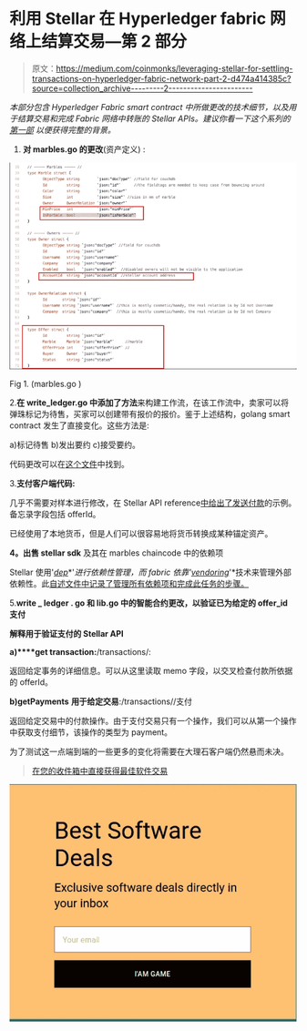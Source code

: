 # 利用 Stellar 在 Hyperledger fabric 网络上结算交易—第 2 部分

> 原文：<https://medium.com/coinmonks/leveraging-stellar-for-settling-transactions-on-hyperledger-fabric-network-part-2-d474a414385c?source=collection_archive---------2----------------------->

*本部分包含 Hyperledger Fabric smart contract 中所做更改的技术细节，以及用于结算交易和完成 Fabric 网络中转账的 Stellar APIs。建议你看一下这个系列的* [*第一部*](/@sachinjha/leveraging-stellar-for-settling-transactions-on-hyperledger-fabric-network-8c22c141af70) *以便获得完整的背景。*

1.  **对 marbles.go 的更改**(资产定义) :

![](img/808aeb781c29aa921c60bd55950bc768.png)

Fig 1\. (marbles.go )

2.**在 write_ledger.go 中添加了方法**来构建工作流，在该工作流中，卖家可以将弹珠标记为待售，买家可以创建带有报价的报价。鉴于上述结构，golang smart contract 发生了直接变化。这些方法是:

a)标记待售 b)发出要约 c)接受要约。

代码更改可以在[这个文件](https://github.com/sachinjha/marbles/blob/master/chaincode/src/write_ledger.go)中找到。

3.**支付客户端代码:**

几乎不需要对样本进行修改，在 Stellar API reference[中给出了发送付款](https://www.stellar.org/developers/guides/get-started/transactions.html)的示例。备忘录字段包括 offerId。

已经使用了本地货币，但是人们可以很容易地将货币转换成某种锚定资产。

**4。出售 stellar sdk** 及其在 marbles chaincode 中的依赖项

Stellar 使用'[*dep*](https://github.com/golang/dep)*'*进行依赖性管理，而 fabric 依靠'[*vendoring*](https://github.com/kardianos/govendor)*'*技术来管理外部依赖性。此[自述文件中记录了管理所有依赖项和完成此任务的步骤。](https://github.com/sachinjha/marbles/tree/master/chaincode/src/marbles/vendor)

5.**write _ ledger . go 和 lib.go **中的智能合约更改**，以验证已为给定的 offer_id 支付**

**解释用于验证支付的 Stellar API**

**a)****get transaction:**/transactions/<id>:

返回给定事务的详细信息。可以从这里读取 memo 字段，以交叉检查付款所依据的 offerId。

**b)getPayments** **用于给定交易**:/transactions/<id>/支付

返回给定交易中的付款操作。由于支付交易只有一个操作，我们可以从第一个操作中获取支付细节，该操作的类型为 payment。

为了测试这一点端到端的一些更多的变化将需要在大理石客户端仍然悬而未决。

> [在您的收件箱中直接获得最佳软件交易](https://coincodecap.com/?utm_source=coinmonks)

[![](img/7c0b3dfdcbfea594cc0ae7d4f9bf6fcb.png)](https://coincodecap.com/?utm_source=coinmonks)